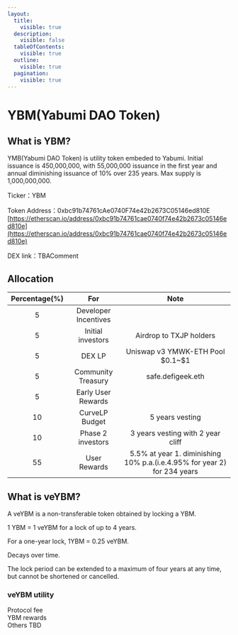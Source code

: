 ```yaml
---
layout:
  title:
    visible: true
  description:
    visible: false
  tableOfContents:
    visible: true
  outline:
    visible: true
  pagination:
    visible: true
---
```


# YBM(Yabumi DAO Token)

## What is YBM?&#x20;

YMB(Yabumi DAO Token) is utility token embeded to Yabumi. Initial issuance is 450,000,000, with 55,000,000 issuance in the first year and annual diminishing issuance of 10% over 235 years. Max supply is 1,000,000,000.

Ticker：YBM

Token Address：0xbc91b74761cAe0740F74e42b2673C05146ed810E\
[https://etherscan.io/address/0xbc91b74761cae0740f74e42b2673c05146ed810e](https://etherscan.io/address/0xbc91b74761cae0740f74e42b2673c05146ed810e)

DEX link：TBAComment

## Allocation <a href="#allocation" id="allocation"></a>

<table><thead><tr><th align="center">Percentage(%)</th><th align="center"> For</th><th align="center" valign="middle">Note</th></tr></thead><tbody><tr><td align="center">5</td><td align="center">Developer Incentives</td><td align="center" valign="middle"></td></tr><tr><td align="center">5</td><td align="center">Initial investors</td><td align="center" valign="middle">Airdrop to TXJP holders</td></tr><tr><td align="center">5</td><td align="center">DEX LP</td><td align="center" valign="middle">Uniswap v3 YMWK-ETH Pool $0.1~$1</td></tr><tr><td align="center">5</td><td align="center">Community Treasury</td><td align="center" valign="middle">safe.defigeek.eth</td></tr><tr><td align="center">5</td><td align="center">Early User Rewards</td><td align="center" valign="middle"></td></tr><tr><td align="center">10</td><td align="center">CurveLP Budget</td><td align="center" valign="middle">5 years vesting</td></tr><tr><td align="center">10</td><td align="center">Phase 2 investors</td><td align="center" valign="middle">3 years vesting with 2 year cliff</td></tr><tr><td align="center">55</td><td align="center">User Rewards</td><td align="center" valign="middle">5.5% at year 1. diminishing 10% p.a.(i.e.4.95% for year 2) for 234 years</td></tr></tbody></table>

## What is veYBM? <a href="#what-is-veymwk" id="what-is-veymwk"></a>

A veYBM is a non-transferable token obtained by locking a YBM.

1 YBM = 1 veYBM for a lock of up to 4 years.

For a one-year lock, 1YBM = 0.25 veYBM.

Decays over time.

The lock period can be extended to a maximum of four years at any time, but cannot be shortened or cancelled.

### veYBM utility <a href="#veymwk-utility" id="veymwk-utility"></a>

Protocol fee \
YBM rewards \
Others TBD
